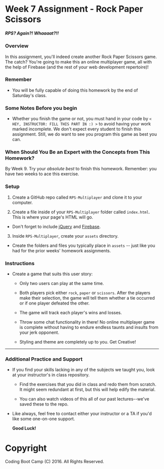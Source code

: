 # Week 7 Assignment - Rock Paper Scissors

##### *RPS? Again?! Whaaaat?!!*

### Overview
In this assignment, you'll indeed create another Rock Paper Scissors game. The catch? You're going to make this an online multiplayer game, all with the help of Firebase (and the rest of your web development repertoire)!

### Remember

* You will be fully capable of doing this homework by the end of Saturday's class.

### Some Notes Before you begin

* Whether you finish the game or not, you must hand in your code by `< HEY, INSTRUCTOR: FILL THIS PART IN :) >` to avoid having your work marked incomplete. We don't expect every student to finish this assignment. Still, we do want to see you program this game as best you can.

### When Should You Be an Expert with the Concepts from This Homework?

By Week 9. Try your *absolute best* to finish this homework. Remember: you have two weeks to ace this exercise.

### Setup
1. Create a GitHub repo called `RPS-Multiplayer` and clone it to your computer.

2. Create a file inside of your `RPS-Multiplayer` folder called `index.html`. This is where your page's HTML will go.
  * Don't forget to include [jQuery](https://code.jquery.com/jquery-2.2.1.min.js) and [Firebase](https://cdn.firebase.com/js/client/2.4.1/firebase.js).

3. Inside `RPS-Multiplayer`, create your `assets` directory.
  * Create the folders and files you typically place in `assets` -- just like you had for the prior weeks' homework assignments.

### Instructions

* Create a game that suits this user story:
  * Only two users can play at the same time.

  * Both players pick either `rock`, `paper` or `scissors`. After the players make their selection, the game will tell them whether a tie occurred or if one player defeated the other.

  * The game will track each player's wins and losses.

  * Throw some chat functionality in there! No online multiplayer game is complete without having to endure endless taunts and insults from your jerk opponent.

  * Styling and theme are completely up to you. Get Creative!

-------

### Additional Practice and Support

* If you find your skills lacking in any of the subjects we taught you, look at your instructor's in class repository. 

  * Find the exercises that you did in class and redo them from scratch. It might seem redundant at first, but this will help edify the material.

  * You can also watch videos of this all of our past lectures--we've saved these to the repo.

* Like always, feel free to contact either your instructor or a TA if you'd like some one-on-one support. 
 
  **Good Luck!**

# Copyright
Coding Boot Camp (C) 2016. All Rights Reserved.

